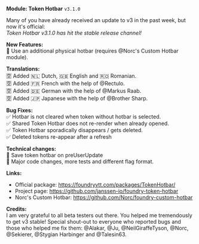 __**Module: Token Hotbar**__ `v3.1.0`

Many of you have already received an update to v3 in the past week, but now it's official:  
_Token Hotbar v3.1.0 has hit the stable release channel!_

**New Features:**  
🎲 Use an additional physical hotbar (requires @Norc's Custom Hotbar module).

**Translations:**  
🈳 Added 🇳🇱 Dutch, 🇬🇧 English and 🇷🇴 Romanian.  
🈳 Added 🇫🇷 French with the help of @Rectulo.  
🈳 Added 🇩🇪 German with the help of @Markus Raab.  
🈳 Added 🇯🇵 Japanese with the help of @Brother Sharp.  

**Bug Fixes:**  
✅ Hotbar is not cleared when token without hotbar is selected.  
✅ Shared Token Hotbar does not re-render when already opened.  
✅ Token Hotbar sporadically disappears / gets deleted.  
✅ Deleted tokens re-appear after a refresh

**Technical changes:**  
🔧 Save token hotbar on preUserUpdate  
🔧 Major code changes, more tests and different flag format.

**Links:**  
* Official package: https://foundryvtt.com/packages/TokenHotbar/
* Project page: https://github.com/janssen-io/foundry-token-hotbar
* Norc's Custom Hotbar: https://github.com/Norc/foundry-custom-hotbar

**Credits:**  
I am very grateful to all beta testers out there. You helped me tremendously to get v3 stable!
Special shout-out to everyone who reported bugs and those who helped me fix them: @Alakar, @Ju, @NeilGiraffeTyson, @Norc, @Sekierer, @Stygian Harbinger and @Talesin63.
